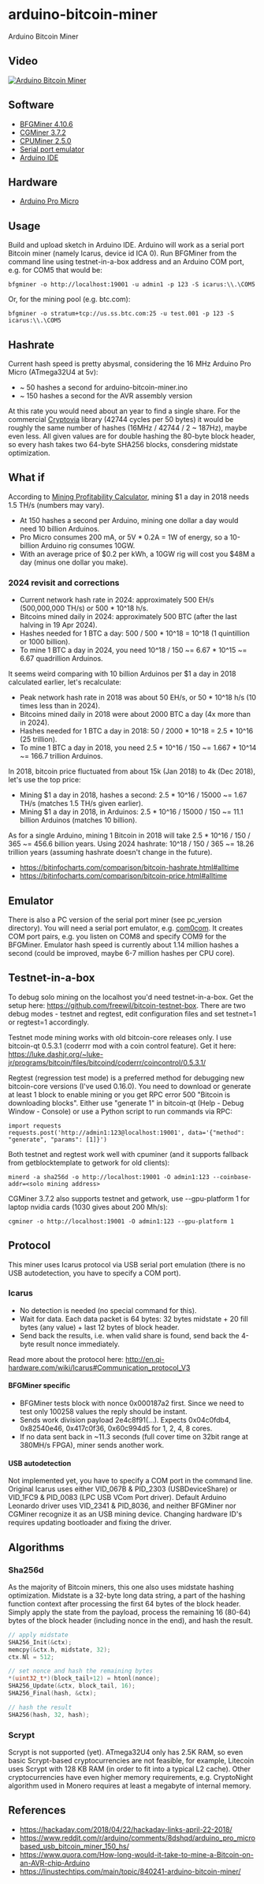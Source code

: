 # arduino-bitcoin-miner

Arduino Bitcoin Miner

## Video

[![Arduino Bitcoin Miner](http://img.youtube.com/vi/GMjrvpc9zDU/0.jpg)](https://www.youtube.com/watch?v=GMjrvpc9zDU)

## Software

* [BFGMiner 4.10.6](http://bfgminer.org/files/4.10.6/bfgminer-4.10.6-win64.zip)
* [CGMiner 3.7.2](https://cryptomining-blog.com/wp-content/download/cgminer-3.7.2-windows.rar)
* [CPUMiner 2.5.0](https://github.com/pooler/cpuminer/releases/download/v2.5.0/pooler-cpuminer-2.5.0-win64.zip)
* [Serial port emulator](https://storage.googleapis.com/google-code-archive-downloads/v2/code.google.com/powersdr-iq/setup_com0com_W7_x64_signed.exe)
* [Arduino IDE](https://www.arduino.cc/download_handler.php?f=/arduino-1.8.5-windows.exe)

## Hardware

* [Arduino Pro Micro](https://www.aliexpress.com/item//32846843498.html)

## Usage

Build and upload sketch in Arduino IDE.
Arduino will work as a serial port Bitcoin miner (namely Icarus, device id ICA 0).
Run BFGMiner from the command line using testnet-in-a-box address and an Arduino COM port, e.g. for COM5 that would be:

`bfgminer -o http://localhost:19001 -u admin1 -p 123 -S icarus:\\.\COM5`

Or, for the mining pool (e.g. btc.com):

`bfgminer -o stratum+tcp://us.ss.btc.com:25 -u test.001 -p 123 -S icarus:\\.\COM5`

## Hashrate

Current hash speed is pretty abysmal, considering the 16 MHz Arduino Pro Micro (ATmega32U4 at 5v):

* ~ 50 hashes a second for arduino-bitcoin-miner.ino
* ~ 150 hashes a second for the AVR assembly version

At this rate you would need about an year to find a single share.
For the commercial [Cryptovia](http://cryptovia.com/cryptographic-libraries-for-avr-cpu/) library
(42744 cycles per 50 bytes) it would be roughly the same number of hashes (16MHz / 42744 / 2 ~ 187Hz), maybe even less.
All given values are for double hashing the 80-byte block header,
so every hash takes two 64-byte SHA256 blocks, consdering midstate optimization.

## What if

According to [Mining Profitability Calculator](https://www.cryptocompare.com/mining/calculator/), mining $1 a day in 2018 needs 1.5 TH/s (numbers may vary).

* At 150 hashes a second per Arduino, mining one dollar a day would need 10 billion Arduinos.
* Pro Micro consumes 200 mA, or 5V * 0.2A = 1W of energy, so a 10-billion Arduino rig consumes 10GW.
* With an average price of $0.2 per kWh, a 10GW rig will cost you $48M a day (minus one dollar you make).

### 2024 revisit and corrections

* Current network hash rate in 2024: approximately 500 EH/s (500,000,000 TH/s) or 500 * 10^18 h/s.
* Bitcoins mined daily in 2024: approximately 500 BTC (after the last halving in 19 Apr 2024).
* Hashes needed for 1 BTC a day: 500 / 500 * 10^18 = 10^18 (1 quintillion or 1000 billion).
* To mine 1 BTC a day in 2024, you need 10^18 / 150 ~= 6.67 * 10^15 ~= 6.67 quadrillion Arduinos.

It seems weird comparing with 10 billion Arduinos per $1 a day in 2018 calculated earlier, let's recalculate:

* Peak network hash rate in 2018 was about 50 EH/s, or 50 * 10^18 h/s (10 times less than in 2024).
* Bitcoins mined daily in 2018 were about 2000 BTC a day (4x more than in 2024).
* Hashes needed for 1 BTC a day in 2018: 50 / 2000 * 10^18 = 2.5 * 10^16 (25 trillion).
* To mine 1 BTC a day in 2018, you need 2.5 * 10^16 / 150 ~= 1.667 * 10^14 ~= 166.7 trillion Arduinos.

In 2018, bitcoin price fluctuated from about 15k (Jan 2018) to 4k (Dec 2018), let's use the top price:

* Mining $1 a day in 2018, hashes a second: 2.5 * 10^16 / 15000 ~= 1.67 TH/s (matches 1.5 TH/s given earlier).
* Mining $1 a day in 2018, in Arduinos: 2.5 * 10^16 / 15000 / 150 ~= 11.1 billion Arduinos (matches 10 billion).

As for a single Arduino, mining 1 Bitcoin in 2018 will take 2.5 * 10^16 / 150 / 365 ~= 456.6 billion years.
Using 2024 hashrate: 10^18 / 150 / 365 ~= 18.26 trillion years (assuming hashrate doesn't change in the future).

* https://bitinfocharts.com/comparison/bitcoin-hashrate.html#alltime
* https://bitinfocharts.com/comparison/bitcoin-price.html#alltime

## Emulator

There is also a PC version of the serial port miner (see pc_version directory).
You will need a serial port emulator, e.g. [com0com](https://code.google.com/archive/p/powersdr-iq/downloads).
It creates COM port pairs, e.g. you listen on COM8 and specify COM9 for the BFGMiner.
Emulator hash speed is currently about 1.14 million hashes a second (could be improved, maybe 6-7 million hashes per CPU core).

## Testnet-in-a-box

To debug solo mining on the localhost you'd need testnet-in-a-box.
Get the setup here: https://github.com/freewil/bitcoin-testnet-box.
There are two debug modes - testnet and regtest, edit configuration files and set testnet=1 or regtest=1 accordingly.

Testnet mode mining works with old bitcoin-core releases only.
I use bitcoin-qt 0.5.3.1 (coderrr mod with a coin control feature).
Get it here: https://luke.dashjr.org/~luke-jr/programs/bitcoin/files/bitcoind/coderrr/coincontrol/0.5.3.1/

Regtest (regression test mode) is a preferred method for debugging new bitcoin-core versions (I've used 0.16.0).
You need to download or generate at least 1 block to enable mining or you get RPC error 500 "Bitcoin is downloading blocks".
Either use "generate 1" in bitcoin-qt (Help - Debug Window - Console) or use a Python script to run commands via RPC:

```
import requests
requests.post('http://admin1:123@localhost:19001', data='{"method": "generate", "params": [1]}')
```

Both testnet and regtest work well with cpuminer (and it supports fallback from getblocktemplate to getwork for old clients):

`minerd -a sha256d -o http://localhost:19001 -O admin1:123 --coinbase-addr=<solo mining address>`

CGMiner 3.7.2 also supports testnet and getwork, use --gpu-platform 1 for laptop nvidia cards (1030 gives about 200 Mh/s):

`cgminer -o http://localhost:19001 -O admin1:123 --gpu-platform 1`

## Protocol

This miner uses Icarus protocol via USB serial port emulation (there is no USB autodetection, you have to specify a COM port).

### Icarus

* No detection is needed (no special command for this).
* Wait for data. Each data packet is 64 bytes: 32 bytes midstate + 20 fill bytes (any value) + last 12 bytes of block header.
* Send back the results, i.e. when valid share is found, send back the 4-byte result nonce immediately.

Read more about the protocol here: http://en.qi-hardware.com/wiki/Icarus#Communication_protocol_V3

#### BFGMiner specific

* BFGMiner tests block with nonce 0x000187a2 first. Since we need to test only 100258 values the reply should be instant.
* Sends work division payload 2e4c8f91(...). Expects 0x04c0fdb4, 0x82540e46, 0x417c0f36, 0x60c994d5 for 1, 2, 4, 8 cores.
* If no data sent back in ~11.3 seconds (full cover time on 32bit range at 380MH/s FPGA), miner sends another work.

#### USB autodetection

Not implemented yet, you have to specify a COM port in the command line.
Original Icarus uses either VID_067B & PID_2303 (USBDeviceShare) or VID_1FC9 & PID_0083 (LPC USB VCom Port driver).
Default Arduino Leonardo driver uses VID_2341 & PID_8036, and neither BFGMiner nor CGMiner recognize it as an USB mining device.
Changing hardware ID's requires updating bootloader and fixing the driver.


## Algorithms

### Sha256d

As the majority of Bitcoin miners, this one also uses midstate hashing optimization.
Midstate is a 32-byte long data string,
a part of the hashing function context after processing the first 64 bytes of the block header.
Simply apply the state from the payload, process the remaining 16 (80-64) bytes of the block header
(including nonce in the end), and hash the result.

```c
// apply midstate
SHA256_Init(&ctx);
memcpy(&ctx.h, midstate, 32);
ctx.Nl = 512;

// set nonce and hash the remaining bytes
*(uint32_t*)(block_tail+12) = htonl(nonce);
SHA256_Update(&ctx, block_tail, 16);
SHA256_Final(hash, &ctx);

// hash the result
SHA256(hash, 32, hash);
```

### Scrypt

Scrypt is not supported (yet). ATmega32U4 only has 2.5K RAM, so even basic Scrypt-based cryptocurrencies are not feasible,
for example, Litecoin uses Scrypt with 128 KB RAM (in order to fit into a typical L2 cache).
Other cryptocurrencies have even higher memory requirements, e.g. CryptoNight algorithm used in Monero
requires at least a megabyte of internal memory.

## References

* https://hackaday.com/2018/04/22/hackaday-links-april-22-2018/
* https://www.reddit.com/r/arduino/comments/8dshqd/arduino_pro_microbased_usb_bitcoin_miner_150_hs/
* https://www.quora.com/How-long-would-it-take-to-mine-a-Bitcoin-on-an-AVR-chip-Arduino
* https://linustechtips.com/main/topic/840241-arduino-bitcoin-miner/
